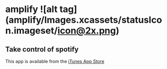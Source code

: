 # amplify ![alt tag] (amplify/Images.xcassets/statusIcon.imageset/icon@2x.png)

## Take control of spotify

This app is available from the [iTunes App Store](https://itunes.apple.com/us/app/amplify-for-spotify/id1025490895)
